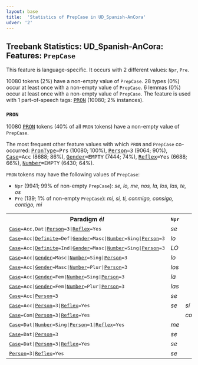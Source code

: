 ```yaml
---
layout: base
title:  'Statistics of PrepCase in UD_Spanish-AnCora'
udver: '2'
---
```


## Treebank Statistics: UD_Spanish-AnCora: Features: `PrepCase`

This feature is language-specific.
It occurs with 2 different values: `Npr`, `Pre`.

10080 tokens (2%) have a non-empty value of `PrepCase`.
28 types (0%) occur at least once with a non-empty value of `PrepCase`.
6 lemmas (0%) occur at least once with a non-empty value of `PrepCase`.
The feature is used with 1 part-of-speech tags: <tt><a href="es_ancora-pos-PRON.html">PRON</a></tt> (10080; 2% instances).

### `PRON`

10080 <tt><a href="es_ancora-pos-PRON.html">PRON</a></tt> tokens (40% of all `PRON` tokens) have a non-empty value of `PrepCase`.

The most frequent other feature values with which `PRON` and `PrepCase` co-occurred: <tt><a href="es_ancora-feat-PronType.html">PronType</a></tt><tt>=Prs</tt> (10080; 100%), <tt><a href="es_ancora-feat-Person.html">Person</a></tt><tt>=3</tt> (9064; 90%), <tt><a href="es_ancora-feat-Case.html">Case</a></tt><tt>=Acc</tt> (8688; 86%), <tt><a href="es_ancora-feat-Gender.html">Gender</a></tt><tt>=EMPTY</tt> (7444; 74%), <tt><a href="es_ancora-feat-Reflex.html">Reflex</a></tt><tt>=Yes</tt> (6688; 66%), <tt><a href="es_ancora-feat-Number.html">Number</a></tt><tt>=EMPTY</tt> (6430; 64%).

`PRON` tokens may have the following values of `PrepCase`:

* `Npr` (9941; 99% of non-empty `PrepCase`): <em>se, lo, me, nos, la, los, las, te, os</em>
* `Pre` (139; 1% of non-empty `PrepCase`): <em>mí, sí, ti, conmigo, consigo, contigo, mi</em>

<table>
  <tr><th>Paradigm <i>él</i></th><th><tt>Npr</tt></th><th><tt>Pre</tt></th></tr>
  <tr><td><tt><tt><a href="es_ancora-feat-Case.html">Case</a></tt><tt>=Acc,Dat</tt>|<tt><a href="es_ancora-feat-Person.html">Person</a></tt><tt>=3</tt>|<tt><a href="es_ancora-feat-Reflex.html">Reflex</a></tt><tt>=Yes</tt></tt></td><td><em>se</em></td><td></td></tr>
  <tr><td><tt><tt><a href="es_ancora-feat-Case.html">Case</a></tt><tt>=Acc</tt>|<tt><a href="es_ancora-feat-Definite.html">Definite</a></tt><tt>=Def</tt>|<tt><a href="es_ancora-feat-Gender.html">Gender</a></tt><tt>=Masc</tt>|<tt><a href="es_ancora-feat-Number.html">Number</a></tt><tt>=Sing</tt>|<tt><a href="es_ancora-feat-Person.html">Person</a></tt><tt>=3</tt></tt></td><td><em>lo</em></td><td></td></tr>
  <tr><td><tt><tt><a href="es_ancora-feat-Case.html">Case</a></tt><tt>=Acc</tt>|<tt><a href="es_ancora-feat-Definite.html">Definite</a></tt><tt>=Ind</tt>|<tt><a href="es_ancora-feat-Gender.html">Gender</a></tt><tt>=Masc</tt>|<tt><a href="es_ancora-feat-Number.html">Number</a></tt><tt>=Sing</tt>|<tt><a href="es_ancora-feat-Person.html">Person</a></tt><tt>=3</tt></tt></td><td><em>LO</em></td><td></td></tr>
  <tr><td><tt><tt><a href="es_ancora-feat-Case.html">Case</a></tt><tt>=Acc</tt>|<tt><a href="es_ancora-feat-Gender.html">Gender</a></tt><tt>=Masc</tt>|<tt><a href="es_ancora-feat-Number.html">Number</a></tt><tt>=Sing</tt>|<tt><a href="es_ancora-feat-Person.html">Person</a></tt><tt>=3</tt></tt></td><td><em>lo</em></td><td></td></tr>
  <tr><td><tt><tt><a href="es_ancora-feat-Case.html">Case</a></tt><tt>=Acc</tt>|<tt><a href="es_ancora-feat-Gender.html">Gender</a></tt><tt>=Masc</tt>|<tt><a href="es_ancora-feat-Number.html">Number</a></tt><tt>=Plur</tt>|<tt><a href="es_ancora-feat-Person.html">Person</a></tt><tt>=3</tt></tt></td><td><em>los</em></td><td></td></tr>
  <tr><td><tt><tt><a href="es_ancora-feat-Case.html">Case</a></tt><tt>=Acc</tt>|<tt><a href="es_ancora-feat-Gender.html">Gender</a></tt><tt>=Fem</tt>|<tt><a href="es_ancora-feat-Number.html">Number</a></tt><tt>=Sing</tt>|<tt><a href="es_ancora-feat-Person.html">Person</a></tt><tt>=3</tt></tt></td><td><em>la</em></td><td></td></tr>
  <tr><td><tt><tt><a href="es_ancora-feat-Case.html">Case</a></tt><tt>=Acc</tt>|<tt><a href="es_ancora-feat-Gender.html">Gender</a></tt><tt>=Fem</tt>|<tt><a href="es_ancora-feat-Number.html">Number</a></tt><tt>=Plur</tt>|<tt><a href="es_ancora-feat-Person.html">Person</a></tt><tt>=3</tt></tt></td><td><em>las</em></td><td></td></tr>
  <tr><td><tt><tt><a href="es_ancora-feat-Case.html">Case</a></tt><tt>=Acc</tt>|<tt><a href="es_ancora-feat-Person.html">Person</a></tt><tt>=3</tt></tt></td><td><em>se</em></td><td></td></tr>
  <tr><td><tt><tt><a href="es_ancora-feat-Case.html">Case</a></tt><tt>=Acc</tt>|<tt><a href="es_ancora-feat-Person.html">Person</a></tt><tt>=3</tt>|<tt><a href="es_ancora-feat-Reflex.html">Reflex</a></tt><tt>=Yes</tt></tt></td><td><em>se</em></td><td><em>sí</em></td></tr>
  <tr><td><tt><tt><a href="es_ancora-feat-Case.html">Case</a></tt><tt>=Com</tt>|<tt><a href="es_ancora-feat-Person.html">Person</a></tt><tt>=3</tt>|<tt><a href="es_ancora-feat-Reflex.html">Reflex</a></tt><tt>=Yes</tt></tt></td><td></td><td><em>consigo</em></td></tr>
  <tr><td><tt><tt><a href="es_ancora-feat-Case.html">Case</a></tt><tt>=Dat</tt>|<tt><a href="es_ancora-feat-Number.html">Number</a></tt><tt>=Sing</tt>|<tt><a href="es_ancora-feat-Person.html">Person</a></tt><tt>=1</tt>|<tt><a href="es_ancora-feat-Reflex.html">Reflex</a></tt><tt>=Yes</tt></tt></td><td><em>me</em></td><td></td></tr>
  <tr><td><tt><tt><a href="es_ancora-feat-Case.html">Case</a></tt><tt>=Dat</tt>|<tt><a href="es_ancora-feat-Person.html">Person</a></tt><tt>=3</tt></tt></td><td><em>se</em></td><td></td></tr>
  <tr><td><tt><tt><a href="es_ancora-feat-Case.html">Case</a></tt><tt>=Dat</tt>|<tt><a href="es_ancora-feat-Person.html">Person</a></tt><tt>=3</tt>|<tt><a href="es_ancora-feat-Reflex.html">Reflex</a></tt><tt>=Yes</tt></tt></td><td><em>se</em></td><td></td></tr>
  <tr><td><tt><tt><a href="es_ancora-feat-Person.html">Person</a></tt><tt>=3</tt>|<tt><a href="es_ancora-feat-Reflex.html">Reflex</a></tt><tt>=Yes</tt></tt></td><td><em>se</em></td><td></td></tr>
</table>


